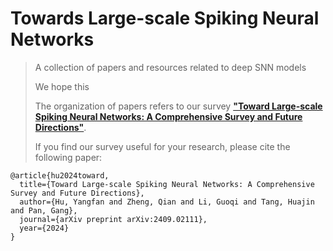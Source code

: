 # Towards Large-scale Spiking Neural Networks

> A collection of papers and resources related to deep SNN models
>
> We hope this  
>
> The organization of papers refers to our survey [**"Toward Large-scale Spiking Neural Networks: A Comprehensive Survey and Future Directions"**](https://www.arxiv.org/abs/2409.02111). 
>
> If you find our survey useful for your research, please cite the following paper:

```
@article{hu2024toward,
  title={Toward Large-scale Spiking Neural Networks: A Comprehensive Survey and Future Directions},
  author={Hu, Yangfan and Zheng, Qian and Li, Guoqi and Tang, Huajin and Pan, Gang},
  journal={arXiv preprint arXiv:2409.02111},
  year={2024}
}
```
